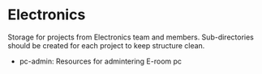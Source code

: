 # Electronics
Storage for projects from Electronics team and members.
Sub-directories should be created for each project to keep structure clean.


* pc-admin: Resources for admintering E-room pc
